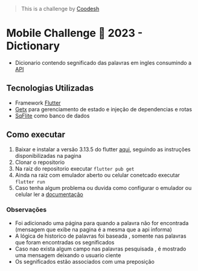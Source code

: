 >  This is a challenge by [Coodesh](https://coodesh.com/)

# Mobile Challenge 🏅 2023 - Dictionary

- Dicionario contendo segnificado das palavras em ingles consumindo a [API](https://dictionaryapi.dev/)


## Tecnologias Utilizadas
- Framework [Flutter](https://flutter.dev/)
- [Getx](https://pub.dev/packages/get) para gerenciamento de estado e injeção de dependencias e rotas
- [SqFlite](https://pub.dev/packages/sqflite) como banco de dados 


## Como executar
1. Baixar e instalar a versão 3.13.5 do flutter [aqui](https://docs.flutter.dev/release/archive?tab=linux), seguindo as instruções disponibilizadas na pagina
2. Clonar o repositorio
3. Na  raiz do repositorio executar ```flutter pub get```
4. Ainda na raiz com emulador aberto ou celular conetcado executar ```flutter run```
5. Caso tenha algum problema ou duvida como configurar o emulador ou celular ler a [documentação](https://docs.flutter.dev/get-started/install/linux#set-up-your-android-device)


### Observações
-  Foi adicionado uma página para quando a palavra não for encontrada (mensagem que exibe na pagina é a mesma que a api informa)
-  A lógica de historico de palavras foi baseada , somente nas palavras que foram encontradas os segnificados
-  Caso nao exista algum campo nas palavras pesquisada , é mostrado uma mensagem deixando o usuario ciente
-  Os segnificados estão associados com uma preposição

